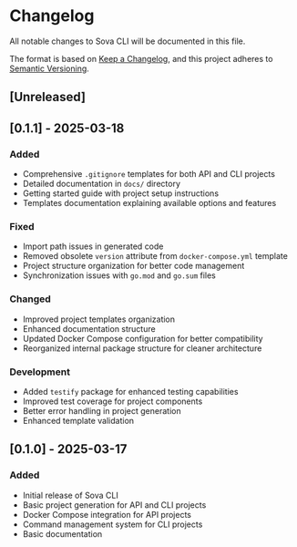 # Changelog

All notable changes to Sova CLI will be documented in this file.

The format is based on [Keep a Changelog](https://keepachangelog.com/en/1.0.0/),
and this project adheres to [Semantic Versioning](https://semver.org/spec/v2.0.0.html).

## [Unreleased]

## [0.1.1] - 2025-03-18

### Added
- Comprehensive `.gitignore` templates for both API and CLI projects
- Detailed documentation in `docs/` directory
- Getting started guide with project setup instructions
- Templates documentation explaining available options and features

### Fixed
- Import path issues in generated code
- Removed obsolete `version` attribute from `docker-compose.yml` template
- Project structure organization for better code management
- Synchronization issues with `go.mod` and `go.sum` files

### Changed
- Improved project templates organization
- Enhanced documentation structure
- Updated Docker Compose configuration for better compatibility
- Reorganized internal package structure for cleaner architecture

### Development
- Added `testify` package for enhanced testing capabilities
- Improved test coverage for project components
- Better error handling in project generation
- Enhanced template validation

## [0.1.0] - 2025-03-17

### Added
- Initial release of Sova CLI
- Basic project generation for API and CLI projects
- Docker Compose integration for API projects
- Command management system for CLI projects
- Basic documentation 